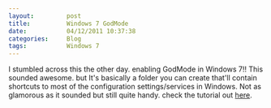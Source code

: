 ```yaml
---
layout:       	post
title:        	Windows 7 GodMode
date:         	04/12/2011 10:37:38
categories:   	Blog
tags:			Windows 7
---
```


<p>I stumbled across this the other day. enabling GodMode in Windows 7!! This sounded awesome. but It's basically a folder you can create that'll contain shortcuts to most of the configuration settings/services in Windows. Not as glamorous as it sounded but still quite handy. check the tutorial out <a href="http://www.sitepoint.com/windows-7-god-mode/" target="_blank">here</a>.</p>